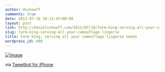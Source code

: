 ```yaml
---
author: dschaaff
comments: true
date: 2011-07-18 18:13:47+00:00
layout: post
link: http://danielschaaff.com/2011/07/18/farm-king-serving-all-your-camouflage-lingerie/
slug: farm-king-serving-all-your-camouflage-lingerie
title: Farm King, serving all your camouflage lingerie needs
wordpress_id: 480
---
```


[![Image](http://posterous.com/getfile/files.posterous.com/danielschaaff/aGxfBnvHGmuujADxiIqkevGoicEHyGEHiCEnbgdCFqIxuEFcmhqlJsAGuxAD/image.jpg.scaled500.jpg)](http://posterous.com/getfile/files.posterous.com/danielschaaff/aGxfBnvHGmuujADxiIqkevGoicEHyGEHiCEnbgdCFqIxuEFcmhqlJsAGuxAD/image.jpg.scaled1000.jpg)

  

via [Tweetbot for iPhone](http://tapbots.com/tweetbot)
